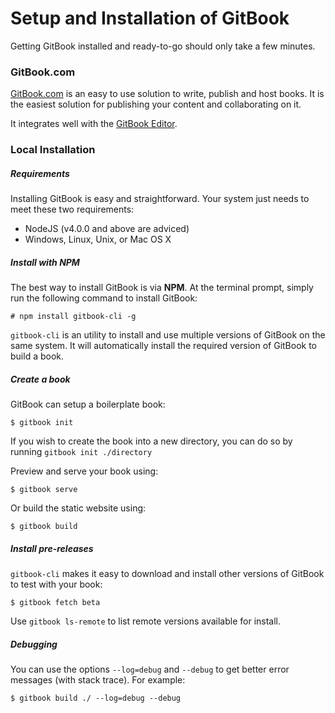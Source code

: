 # Setup and Installation of GitBook

Getting GitBook installed and ready-to-go should only take a few minutes.

### GitBook.com

[GitBook.com](https://www.gitbook.com) is an easy to use solution to write, publish and host books. It is the easiest solution for publishing your content and collaborating on it.

It integrates well with the [GitBook Editor](https://www.gitbook.com/editor).

### Local Installation

##### Requirements

Installing GitBook is easy and straightforward. Your system just needs to meet these two requirements:

* NodeJS (v4.0.0 and above are adviced)
* Windows, Linux, Unix, or Mac OS X

##### Install with NPM

The best way to install GitBook is via **NPM**. At the terminal prompt, simply run the following command to install GitBook:

```
# npm install gitbook-cli -g
```

`gitbook-cli` is an utility to install and use multiple versions of GitBook on the same system. It will automatically install the required version of GitBook to build a book.

##### Create a book

GitBook can setup a boilerplate book:

```
$ gitbook init
```

If you wish to create the book into a new directory, you can do so by running `gitbook init ./directory`

Preview and serve your book using:

```
$ gitbook serve
```

Or build the static website using:

```
$ gitbook build
```

##### Install pre-releases

`gitbook-cli` makes it easy to download and install other versions of GitBook to test with your book:

```
$ gitbook fetch beta
```

Use `gitbook ls-remote` to list remote versions available for install.

##### Debugging

You can use the options `--log=debug` and `--debug` to get better error messages (with stack trace). For example:

```
$ gitbook build ./ --log=debug --debug
```


